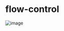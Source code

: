 # flow-control

![image](https://user-images.githubusercontent.com/4667821/200387127-6603e834-2b79-4e91-8d25-9f73d6fb315d.png)
